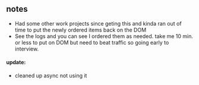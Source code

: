 ## notes

- Had some other work projects since geting this and kinda ran out of time to put the newly ordered items back on the DOM
- See the logs and you can see I ordered them as needed. take me 10 min. or less to put on DOM but need to beat traffic so going early to interview.

#### update:

- cleaned up async not using it
